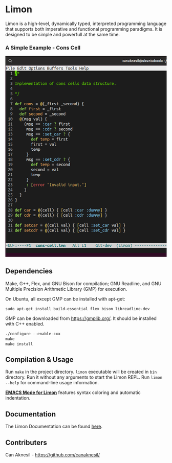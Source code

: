 # Limon

Limon is a high-level, dynamically typed, interpreted programming
language that supports both imperative and functional programming
paradigms. It is designed to be simple and powerfull at the same time.

### A Simple Example - Cons Cell

![Cons Cell Code Example](docs/images/cons-cell-example-crop.png)

## Dependencies

Make, G++, Flex, and GNU Bison for compilation; GNU Readline, and GNU
Multiple Precision Arithmetic Library (GMP) for execution.

On Ubuntu, all except GMP can be installed with apt-get:

    sudo apt-get install build-essential flex bison libreadline-dev

GMP can be downloaded from <https://gmplib.org/>. It should be
installed with C++ enabled.

    ./configure --enable-cxx
    make
    make install

## Compilation & Usage

Run `make` in the project directory. `limon` executable will be
created in `bin` directory. Run it without any arguments to start the
Limon REPL. Run `limon --help` for command-line usage information.

**[EMACS Mode for Limon](https://github.com/canaknesil/limon-mode.el)** 
features syntax coloring and automatic indentation.

## Documentation

The Limon Documentation can be found [here](docs/limon-documentation.md).

## Contributers

Can Aknesil - <https://github.com/canaknesil/>
